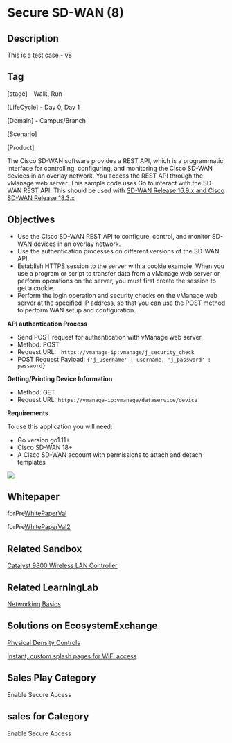 Secure SD-WAN (8)
==============

## Description
This is a test case - v8

## Tag

[stage] - Walk, Run

[LifeCycle] - Day 0, Day 1

[Domain] - Campus/Branch

[Scenario]

[Product] 

The Cisco SD-WAN software provides a REST API, which is a programmatic interface for controlling, configuring, and monitoring the Cisco SD-WAN devices in an overlay network. You access the REST API through the vManage web server. This sample code uses Go to interact with the SD-WAN REST API. This should be used with [SD-WAN Release 16.9.x and Cisco SD-WAN Release 18.3.x](https://www.cisco.com/c/en/us/td/docs/routers/sdwan/release/notes/xe-16-9-18-3/sd-wan-rel-notes-16-9-18-3.html)

## Objectives

* Use the Cisco SD-WAN REST API to configure, control, and monitor SD-WAN devices in an overlay network.
* Use the authentication processes on different versions of the SD-WAN API.
* Establish HTTPS session to the server with a cookie example. When you use a program or script to transfer data from a vManage web server or 
  perform operations on the server, you must first create the session to get a cookie.
* Perform the login operation and security checks on the vManage web server at the specified IP address, so that you can use the POST method to 
  perform WAN setup and configuration.


**API authentication Process**

- Send POST request for authentication with vManage web server.
- Method: POST
- Request URL: ` https://vmanage-ip:vmanage/j_security_check`
- POST Request Payload: `{'j_username' : username, 'j_password' : password}`

**Getting/Printing Device Information**

- Method: GET
- Request URL: `https://vmanage-ip:vmanage/dataservice/device`

**Requirements**

To use this application you will need:

- Go version go1.11+
- Cisco SD-WAN 18+
- A Cisco SD-WAN account with permissions to attach and detach templates

 <img src="https://d1wqs00nbeeox1.cloudfront.net/staging/smartsheet/rc-upload-1593427827859-3/1593428426231.png" />
 
 
 ## Whitepaper
forPre[WhitePaperVal](http://www.whitePaper.com/)

forPre[WhitePaperVal2](http://www.whitePaper222.com/)

## Related Sandbox
[Catalyst 9800 Wireless LAN Controller](https://devnetsandbox.cisco.com/RM/Diagram/Index/9900a725-c584-42ae-8d51-3ac87533c5c5?diagramType=Topology)

## Related LearningLab
[Networking Basics](https://developer.cisco.com/learning/modules/networking-basics/)

## Solutions on EcosystemExchange
[Physical Density Controls](https://testing-developer.cisco.com/ecosystem/meraki/apps/5ed8fa69a0774c0a8cf97e9b/)

[Instant, custom splash pages for WiFi access](https://testing-developer.cisco.com/ecosystem/meraki/apps/5a6d16371df81231b1403a81/)


## Sales Play Category
Enable Secure Access

## sales for Category
Enable Secure Access
